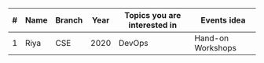 |#| Name| Branch | Year | Topics you are interested in | Events idea
| --- | ------------| ----------- | -------- |-------------------|----------------------|
|1| Riya |CSE  |2020 | DevOps | Hand-on Workshops |

